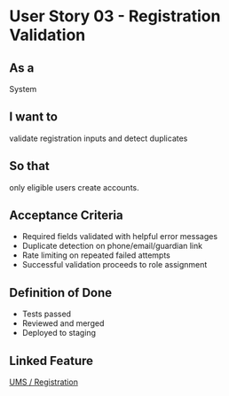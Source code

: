 # User Story 03 - Registration Validation

## As a
System

## I want to
validate registration inputs and detect duplicates

## So that
only eligible users create accounts.

## Acceptance Criteria
- Required fields validated with helpful error messages
- Duplicate detection on phone/email/guardian link
- Rate limiting on repeated failed attempts
- Successful validation proceeds to role assignment

## Definition of Done
- Tests passed
- Reviewed and merged
- Deployed to staging

## Linked Feature
[UMS / Registration](../feature-spec.md)
